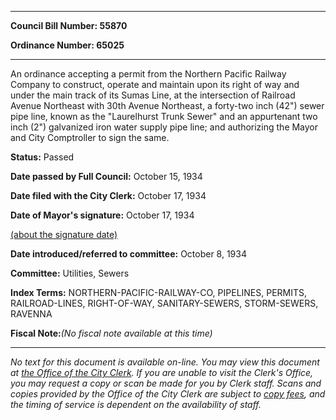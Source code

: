 

********

**Council Bill Number: 55870**
   
**Ordinance Number: 65025**
********

 An ordinance accepting a permit from the Northern Pacific Railway Company to construct, operate and maintain upon its right of way and under the main track of its Sumas Line, at the intersection of Railroad Avenue Northeast with 30th Avenue Northeast, a forty-two inch (42") sewer pipe line, known as the "Laurelhurst Trunk Sewer" and an appurtenant two inch (2") galvanized iron water supply pipe line; and authorizing the Mayor and City Comptroller to sign the same.

**Status:** Passed
   
**Date passed by Full Council:** October 15, 1934
   
**Date filed with the City Clerk:** October 17, 1934
   
**Date of Mayor's signature:** October 17, 1934
   
[(about the signature date)](/~public/approvaldate.htm)
   
   
   
**Date introduced/referred to committee:** October 8, 1934
   
**Committee:** Utilities, Sewers
   
   
**Index Terms:** NORTHERN-PACIFIC-RAILWAY-CO, PIPELINES, PERMITS, RAILROAD-LINES, RIGHT-OF-WAY, SANITARY-SEWERS, STORM-SEWERS, RAVENNA

**Fiscal Note:**_(No fiscal note available at this time)_
********

_No text for this document is available on-line. You may view this document at [the Office of the City Clerk](http://www.seattle.gov/leg/clerk/contactUs.htm). If you are unable to visit the Clerk's Office, you may request a copy or scan be made for you by Clerk staff. Scans and copies provided by the Office of the City Clerk are subject to [copy fees](http://clerk.seattle.gov/~public/clerkfees.htm), and the timing of service is dependent on the availability of staff._

